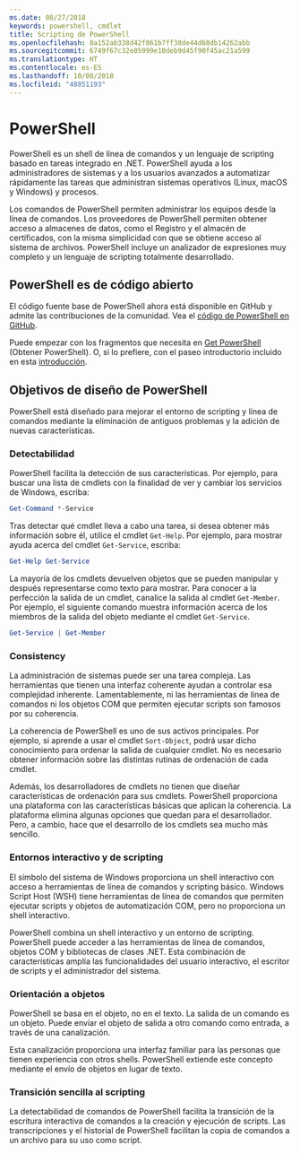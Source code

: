 ```yaml
---
ms.date: 08/27/2018
keywords: powershell, cmdlet
title: Scripting de PowerShell
ms.openlocfilehash: 8a152ab338d42f861b7ff38de44d68db14262abb
ms.sourcegitcommit: 6749f67c32e05999e10deb9d45f90f45ac21a599
ms.translationtype: HT
ms.contentlocale: es-ES
ms.lasthandoff: 10/08/2018
ms.locfileid: "48851193"
---
```

# <a name="powershell"></a>PowerShell

PowerShell es un shell de línea de comandos y un lenguaje de scripting basado en tareas integrado en .NET.
PowerShell ayuda a los administradores de sistemas y a los usuarios avanzados a automatizar rápidamente las tareas que administran sistemas operativos (Linux, macOS y Windows) y procesos.

Los comandos de PowerShell permiten administrar los equipos desde la línea de comandos. Los proveedores de PowerShell permiten obtener acceso a almacenes de datos, como el Registro y el almacén de certificados, con la misma simplicidad con que se obtiene acceso al sistema de archivos. PowerShell incluye un analizador de expresiones muy completo y un lenguaje de scripting totalmente desarrollado.

## <a name="powershell-is-open-source"></a>PowerShell es de código abierto

El código fuente base de PowerShell ahora está disponible en GitHub y admite las contribuciones de la comunidad.
Vea el [código de PowerShell en GitHub](https://github.com/powershell/powershell).

Puede empezar con los fragmentos que necesita en [Get PowerShell](https://github.com/PowerShell/PowerShell#get-powershell) (Obtener PowerShell).
O, si lo prefiere, con el paseo introductorio incluido en esta [introducción](https://github.com/PowerShell/PowerShell/blob/master/docs/learning-powershell).

## <a name="powershell-design-goals"></a>Objetivos de diseño de PowerShell

PowerShell está diseñado para mejorar el entorno de scripting y línea de comandos mediante la eliminación de antiguos problemas y la adición de nuevas características.

### <a name="discoverability"></a>Detectabilidad

PowerShell facilita la detección de sus características. Por ejemplo, para buscar una lista de cmdlets con la finalidad de ver y cambiar los servicios de Windows, escriba:

```powershell
Get-Command *-Service
```

Tras detectar qué cmdlet lleva a cabo una tarea, si desea obtener más información sobre él, utilice el cmdlet `Get-Help`. Por ejemplo, para mostrar ayuda acerca del cmdlet `Get-Service`, escriba:

```powershell
Get-Help Get-Service
```

La mayoría de los cmdlets devuelven objetos que se pueden manipular y después representarse como texto para mostrar. Para conocer a la perfección la salida de un cmdlet, canalice la salida al cmdlet `Get-Member`. Por ejemplo, el siguiente comando muestra información acerca de los miembros de la salida del objeto mediante el cmdlet `Get-Service`.

```powershell
Get-Service | Get-Member
```

### <a name="consistency"></a>Consistency

La administración de sistemas puede ser una tarea compleja. Las herramientas que tienen una interfaz coherente ayudan a controlar esa complejidad inherente. Lamentablemente, ni las herramientas de línea de comandos ni los objetos COM que permiten ejecutar scripts son famosos por su coherencia.

La coherencia de PowerShell es uno de sus activos principales. Por ejemplo, si aprende a usar el cmdlet `Sort-Object`, podrá usar dicho conocimiento para ordenar la salida de cualquier cmdlet. No es necesario obtener información sobre las distintas rutinas de ordenación de cada cmdlet.

Además, los desarrolladores de cmdlets no tienen que diseñar características de ordenación para sus cmdlets. PowerShell proporciona una plataforma con las características básicas que aplican la coherencia. La plataforma elimina algunas opciones que quedan para el desarrollador. Pero, a cambio, hace que el desarrollo de los cmdlets sea mucho más sencillo.

### <a name="interactive-and-scripting-environments"></a>Entornos interactivo y de scripting

El símbolo del sistema de Windows proporciona un shell interactivo con acceso a herramientas de línea de comandos y scripting básico. Windows Script Host (WSH) tiene herramientas de línea de comandos que permiten ejecutar scripts y objetos de automatización COM, pero no proporciona un shell interactivo.

PowerShell combina un shell interactivo y un entorno de scripting. PowerShell puede acceder a las herramientas de línea de comandos, objetos COM y bibliotecas de clases .NET. Esta combinación de características amplía las funcionalidades del usuario interactivo, el escritor de scripts y el administrador del sistema.

### <a name="object-orientation"></a>Orientación a objetos

PowerShell se basa en el objeto, no en el texto. La salida de un comando es un objeto. Puede enviar el objeto de salida a otro comando como entrada, a través de una canalización.

Esta canalización proporciona una interfaz familiar para las personas que tienen experiencia con otros shells. PowerShell extiende este concepto mediante el envío de objetos en lugar de texto.

### <a name="easy-transition-to-scripting"></a>Transición sencilla al scripting

La detectabilidad de comandos de PowerShell facilita la transición de la escritura interactiva de comandos a la creación y ejecución de scripts. Las transcripciones y el historial de PowerShell facilitan la copia de comandos a un archivo para su uso como script.
